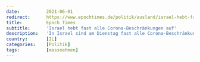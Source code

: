 ```yaml
---
date:          2021-06-01
redirect:      https://www.epochtimes.de/politik/ausland/israel-hebt-fast-alle-corona-beschraenkungen-auf-a3525652.html
title:         Epoch Times
subtitle:      'Israel hebt fast alle Corona-Beschränkungen auf'
description:   'In Israel sind am Dienstag fast alle Corona-Beschränkungen aufgehoben worden. Der Zugang zu Restaurants und anderen Freizeiteinrichtungen ist nun wieder ohne Impfnachweis möglich. Es gibt auch keine Kapazitätsbeschränkungen mehr. Gesundheitsminister …'
country:       [IL]
categories:    [Politik]
tags:          [massnahmen]
---
```

